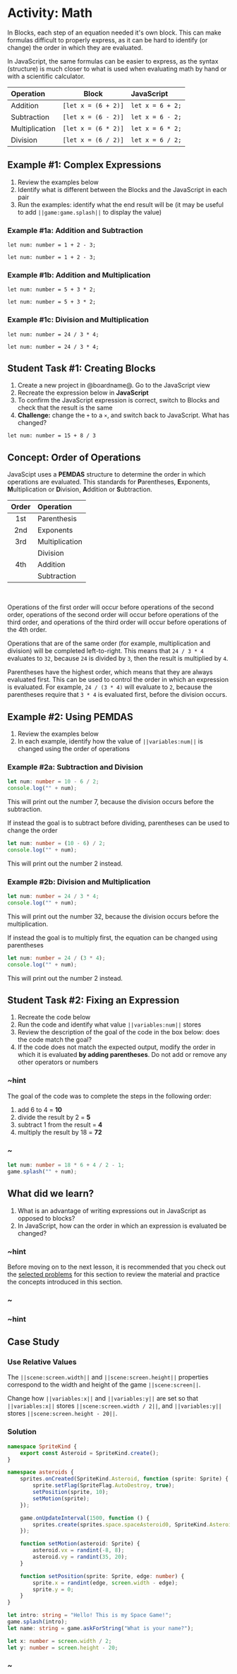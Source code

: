 # Activity: Math

In Blocks, each step of an equation needed it's own block.
This can make formulas difficult to properly express,
as it can be hard to identify (or change) the order in which they are evaluated.

In JavaScript, the same formulas can be easier to express,
as the syntax (structure) is much closer to what is used when
evaluating math by hand or with a scientific calculator.

| Operation         | Block                 | JavaScript            |
| :---------------- | :-------------------: | :-------------------- |
| Addition          | ``[let x = (6 + 2)]`` | ``let x = 6 + 2;``    |
| Subtraction       | ``[let x = (6 - 2)]`` | ``let x = 6 - 2;``    |
| Multiplication    | ``[let x = (6 * 2)]`` | ``let x = 6 * 2;``    |
| Division          | ``[let x = (6 / 2)]`` | ``let x = 6 / 2;``    |

## Example #1: Complex Expressions

1. Review the examples below
2. Identify what is different between the Blocks and the JavaScript in each pair
3. Run the examples: identify what the end result will be
(it may be useful to add ``||game:game.splash||`` to display the value)

### Example #1a: Addition and Subtraction

```block
let num: number = 1 + 2 - 3;
```

```typescript-ignore
let num: number = 1 + 2 - 3;
```

### Example #1b: Addition and Multiplication

```block
let num: number = 5 + 3 * 2;
```

```typescript-ignore
let num: number = 5 + 3 * 2;
```

### Example #1c: Division and Multiplication

```block
let num: number = 24 / 3 * 4;
```

```typescript-ignore
let num: number = 24 / 3 * 4;
```

## Student Task #1: Creating Blocks

1. Create a new project in @boardname@. Go to the JavaScript view
2. Recreate the expression below in **JavaScript**
3. To confirm the JavaScript expression is correct, switch to Blocks
and check that the result is the same
4. **Challenge:** change the ``+`` to a ``×``, and switch back to JavaScript.
What has changed?

```blocks
let num: number = 15 + 8 / 3
```

## Concept: Order of Operations

JavaScipt uses a **PEMDAS** structure to determine the order in which operations are evaluated.
This standards for **P**arentheses, **E**xponents,
**M**ultiplication or **D**ivision, **A**ddition or **S**ubtraction.

| Order	| Operation         |
| :---:	| :---------------- |
| 1st   | Parenthesis       |
| 2nd   | Exponents         |
| 3rd   | Multiplication    |
|       | Division          |
| 4th   | Addition          |
|       | Subtraction       |

<br />

Operations of the first order will occur before operations of the second order,
operations of the second order will occur before operations of the third order,
and operations of the third order will occur before operations of the 4th order.

Operations that are of the same order (for example, multiplication and division)
will be completed left-to-right.
This means that ``24 / 3 * 4`` evaluates to ``32``,
because ``24`` is divided by ``3``, then the result is multiplied by ``4``.

Parentheses have the highest order, which means that they are always evaluated first.
This can be used to control the order in which an expression is evaluated.
For example, ``24 / (3 * 4)`` will evaluate to ``2``,
because the parentheses require that ``3 * 4`` is evaluated first,
before the division occurs.

## Example #2: Using PEMDAS

1. Review the examples below
2. In each example, identify how the value of ``||variables:num||``
is changed using the order of operations

### Example #2a: Subtraction and Division

```typescript
let num: number = 10 - 6 / 2;
console.log("" + num);
```

This will print out the number 7, because the division occurs before the subtraction.

If instead the goal is to subtract before dividing, parentheses can be used to change the order

```typescript
let num: number = (10 - 6) / 2;
console.log("" + num);
```

This will print out the number 2 instead.

### Example #2b: Division and Multiplication

```typescript
let num: number = 24 / 3 * 4;
console.log("" + num);
```

This will print out the number 32, because the division occurs before the multiplication.

If instead the goal is to multiply first, the equation can be changed using parentheses

```typescript
let num: number = 24 / (3 * 4);
console.log("" + num);
```

This will print out the number 2 instead.

## Student Task #2: Fixing an Expression

1. Recreate the code below
2. Run the code and identify what value ``||variables:num||`` stores
3. Review the description of the goal of the code in the box below: does the code match the goal?
4. If the code does not match the expected output, modify the order in which it is evaluated
**by adding parentheses**. Do not add or remove any other operators or numbers

### ~hint

The goal of the code was to complete the steps in the following order:

1. add 6 to 4 = **10**
2. divide the result by 2 = **5**
3. subtract 1 from the result = **4**
4. multiply the result by 18 = **72**

### ~

```typescript
let num: number = 18 * 6 + 4 / 2 - 1;
game.splash("" + num);
```

## What did we learn?

1. What is an advantage of writing expressions out in JavaScript as opposed to blocks?
2. In JavaScript, how can the order in which an expression is evaluated be changed?

### ~hint

Before moving on to the next lesson, it is recommended that you check out the
[selected problems](/courses/csintro3/intro/math-problems) for this section to
review the material and practice the concepts introduced in this section.

### ~

### ~hint

## Case Study

### Use Relative Values

The ``||scene:screen.width||`` and ``||scene:screen.height||`` properties
correspond to the width and height of the game ``||scene:screen||``.

Change how ``||variables:x||`` and ``||variables:y||`` are set so that ``||variables:x||``
stores ``||scene:screen.width / 2||``, and ``||variables:y||`` stores
``||scene:screen.height - 20||``.

### Solution

```typescript
namespace SpriteKind {
    export const Asteroid = SpriteKind.create();
}

namespace asteroids {
    sprites.onCreated(SpriteKind.Asteroid, function (sprite: Sprite) {
        sprite.setFlag(SpriteFlag.AutoDestroy, true);
        setPosition(sprite, 10);
        setMotion(sprite);
    });

    game.onUpdateInterval(1500, function () {
        sprites.create(sprites.space.spaceAsteroid0, SpriteKind.Asteroid);
    });

    function setMotion(asteroid: Sprite) {
        asteroid.vx = randint(-8, 8);
        asteroid.vy = randint(35, 20);
    }

    function setPosition(sprite: Sprite, edge: number) {
        sprite.x = randint(edge, screen.width - edge);
        sprite.y = 0;
    }
}

let intro: string = "Hello! This is my Space Game!";
game.splash(intro);
let name: string = game.askForString("What is your name?");

let x: number = screen.width / 2;
let y: number = screen.height - 20;
```

### ~